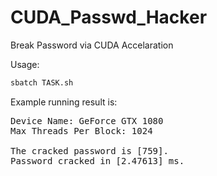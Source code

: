 # CUDA_Passwd_Hacker
Break Password via CUDA Accelaration  
  
Usage:  
```bash  
sbatch TASK.sh  
```  
  
Example running result is:  
<pre>
Device Name: GeForce GTX 1080
Max Threads Per Block: 1024

The cracked password is [759].
Password cracked in [2.47613] ms.
</pre>

